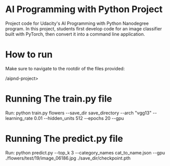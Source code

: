 # AI Programming with Python Project

Project code for Udacity's AI Programming with Python Nanodegree program. In this project, students first develop code for an image classifier built with PyTorch, then convert it into a command line application.

# How to run
Make sure to navigate to the rootdir of the files provided:

/aipnd-project>

# Running The train.py file
Run:  python train.py flowers --save_dir save_directory --arch "vgg13" --learning_rate 0.01 --hidden_units 512 --epochs 20 --gpu

# Running The predict.py file

Run: python predict.py --top_k 3 --category_names cat_to_name.json --gpu ./flowers/test/19/image_06186.jpg ./save_dir/checkpoint.pth

